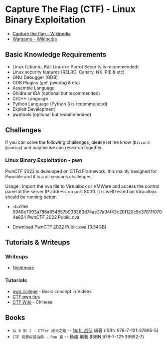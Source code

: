 # Capture The Flag (CTF) - Linux Binary Exploitation

- [Capture the flag - Wikipedia](https://en.wikipedia.org/wiki/Capture_the_flag)  
- [Wargame - Wikipedia](https://en.wikipedia.org/wiki/Wargame_(hacking))  

## Basic Knowledge Requirements

- Linux  (Ubuntu, Kali Linux or Parrot Security is recommended)
- Linux security features  (RELRO, Canary, NX, PIE & etc)
- GNU Debugger (GDB)  
- GDB Plugins (gef, pwndbg & etc)  
- Assemble Language  
- Ghidra or IDA (optional but recommended)
- C/C++ Language  
- Python Language  (Python 3 is recommended)
- Exploit Development  
- pwntools (optional but recommended)  

## Challenges

If you can solve the following challenges, please let me know (```Discord @samiux```) and may be we can research together.  

### Linux Binary Exploitation - pwn

PwnCTF 2022 is developed on CTFd Framework.  It is mainly designed for Pwnable and it is a all seasons challenges.

Usage : Import the ova file to Virtualbox or VMWare and access the control panel at the server IP address on port 8000.
        It is well tested on Virtualbox should be running better.

- sha256  0948e7093a786a654657b938360d74ae37a94f43c20f120c5c37811f0704e854  PwnCTF 2022 Public.ova

- [Download PwnCTF 2022 Public.ova (3.54GB)](https://drive.google.com/file/d/1uYiUwdIFx-f7KoJmOU1zlMEMeiYiDN3B/view?usp=sharing)  

## Tutorials & Writeups

### Writeups  
- [Nightmare](https://guyinatuxedo.github.io/)  

### Tutorials  
- [pwn.college](https://pwn.college/)  - Basic concept in Videos   
- [CTF pwn tips](https://github.com/Naetw/CTF-pwn-tips)  
- [CTF Wiki](https://ctf-wiki.org/)  - Chinese  

## Books

- ```从 0 到 1 - CTFer 成长之路``` -- [Nu1L 战队]( https://www.nu1l.com/#/) 编著  (ISBN 978-7-121-37695-5)  
- ```CTF 竞赛权威指南 - Pwn 篇``` -- 杨超 编著  (ISBN 978-7-121-39952-7)  
